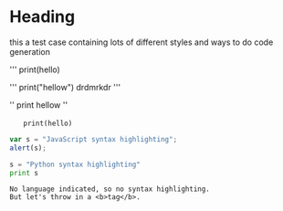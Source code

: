 # Heading

this a test case containing lots of different styles and ways to do code generation

'''
print(hello)


'''
    print("hellow")
    drdmrkdr
'''

''
    print hellow
''

` ` ` 
    print(hello)
` ` ` 


```javascript
var s = "JavaScript syntax highlighting";
alert(s);
```
 
```python
s = "Python syntax highlighting"
print s
```
 
```
No language indicated, so no syntax highlighting. 
But let's throw in a <b>tag</b>.
```
